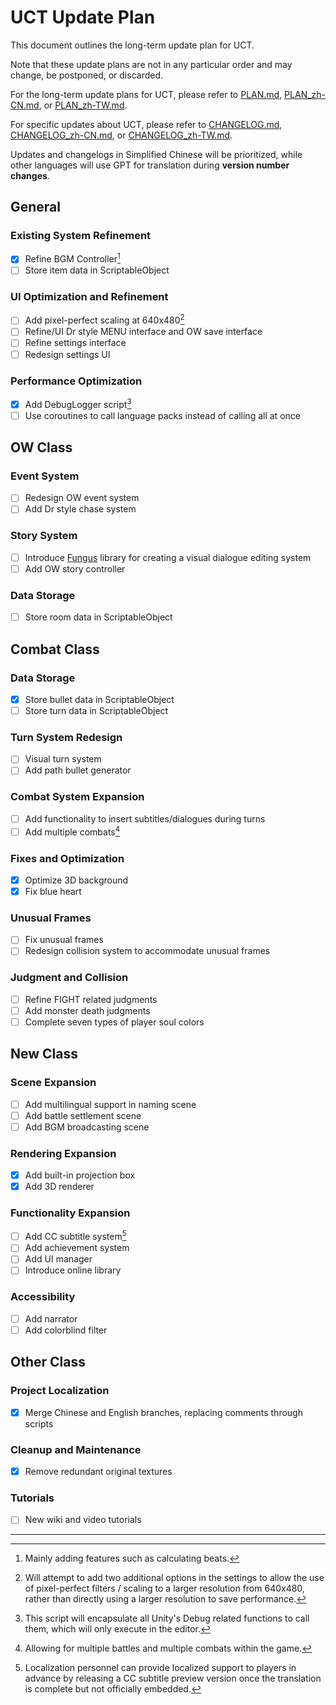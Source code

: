 # UCT Update Plan

This document outlines the long-term update plan for UCT.

Note that these update plans are not in any particular order and may change, be postponed, or discarded.

For the long-term update plans for UCT, please refer to [PLAN.md](PLAN.md), [PLAN_zh-CN.md](PLAN_zh-CN.md), or [PLAN_zh-TW.md](PLAN_zh-TW.md).

For specific updates about UCT, please refer to [CHANGELOG.md](CHANGELOG.md), [CHANGELOG_zh-CN.md](CHANGELOG_zh-CN.md), or [CHANGELOG_zh-TW.md](CHANGELOG_zh-TW.md).

Updates and changelogs in Simplified Chinese will be prioritized, while other languages will use GPT for translation during **version number changes**.

## General
### Existing System Refinement
- [x] Refine BGM Controller[^1]
- [ ] Store item data in ScriptableObject

### UI Optimization and Refinement
- [ ] Add pixel-perfect scaling at 640x480[^2]
- [ ] Refine/UI Dr style MENU interface and OW save interface
- [ ] Refine settings interface
- [ ] Redesign settings UI

### Performance Optimization
- [x] Add DebugLogger script[^3]
- [ ] Use coroutines to call language packs instead of calling all at once

## OW Class
### Event System
- [ ] Redesign OW event system
- [ ] Add Dr style chase system

### Story System
- [ ] Introduce [Fungus](https://github.com/snozbot/fungus) library for creating a visual dialogue editing system
- [ ] Add OW story controller

### Data Storage
- [ ] Store room data in ScriptableObject

## Combat Class
### Data Storage
- [x] Store bullet data in ScriptableObject
- [ ] Store turn data in ScriptableObject

### Turn System Redesign
- [ ] Visual turn system
- [ ] Add path bullet generator

### Combat System Expansion
- [ ] Add functionality to insert subtitles/dialogues during turns
- [ ] Add multiple combats[^4]

### Fixes and Optimization
- [x] Optimize 3D background
- [x] Fix blue heart

### Unusual Frames
- [ ] Fix unusual frames
- [ ] Redesign collision system to accommodate unusual frames

### Judgment and Collision
- [ ] Refine FIGHT related judgments
- [ ] Add monster death judgments
- [ ] Complete seven types of player soul colors

## New Class
### Scene Expansion
- [ ] Add multilingual support in naming scene
- [ ] Add battle settlement scene
- [ ] Add BGM broadcasting scene

### Rendering Expansion
- [x] Add built-in projection box
- [x] Add 3D renderer

### Functionality Expansion
- [ ] Add CC subtitle system[^5]
- [ ] Add achievement system
- [ ] Add UI manager
- [ ] Introduce online library

### Accessibility
- [ ] Add narrator
- [ ] Add colorblind filter

## Other Class
### Project Localization
- [x] Merge Chinese and English branches, replacing comments through scripts

### Cleanup and Maintenance
- [x] Remove redundant original textures

### Tutorials
- [ ] New wiki and video tutorials

---

[^1]: Mainly adding features such as calculating beats.
[^2]: Will attempt to add two additional options in the settings to allow the use of pixel-perfect filters / scaling to a larger resolution from 640x480, rather than directly using a larger resolution to save performance.
[^3]: This script will encapsulate all Unity's Debug related functions to call them, which will only execute in the editor.
[^4]: Allowing for multiple battles and multiple combats within the game.
[^5]: Localization personnel can provide localized support to players in advance by releasing a CC subtitle preview version once the translation is complete but not officially embedded.
